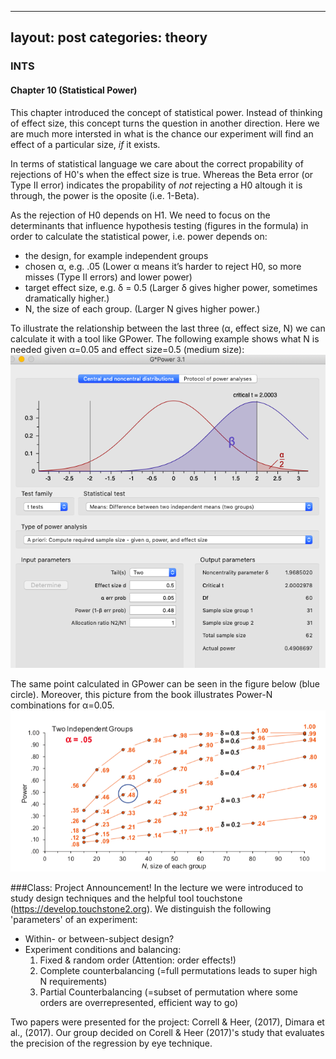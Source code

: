 
---
layout: post
categories: theory
---

### INTS
#### Chapter 10 (Statistical Power)
This chapter introduced the concept of statistical power. Instead of thinking of effect size, this concept turns the question in another direction. Here we are much more intersted in what is the chance our experiment will find an effect of a particular size, *if* it exists. 

In terms of statistical language we care about the correct propability of rejections of H0's when the effect size is true. Whereas the Beta error (or Type II error) indicates the propability of *not* rejecting a H0 altough it is through, the power is the oposite (i.e. 1-Beta).


As the rejection of H0 depends on H1. We need to focus on the determinants that influence hypothesis testing (figures in the formula) in order to calculate the statistical power, i.e. power depends on:

- the design, for example independent groups
- chosen α, e.g. .05 (Lower α means it’s harder to reject H0, so more misses (Type II errors) and lower power)
- target effect size, e.g. δ = 0.5 (Larger δ gives higher power, sometimes dramatically higher.)
- N, the size of each group. (Larger N gives higher power.)

To illustrate the relationship between the last three (α, effect size, N) we can calculate it with a tool like GPower. The following example shows what N is needed given α=0.05 and effect size=0.5 (medium size):
![image](https://github.com/a1exgo/ag4QHCI/blob/master/Gpower.png?raw=true)

The same point calculated in GPower can be seen in the figure below (blue circle). Moreover, this picture from the book illustrates Power-N combinations for α=0.05.
![image](https://github.com/a1exgo/ag4QHCI/blob/master/ITNS_statpower.png?raw=true)

###Class: Project Announcement!
In the lecture we were introduced to study design techniques and the helpful tool touchstone (https://develop.touchstone2.org). We distinguish the following 'parameters' of an experiment:
- Within- or between-subject design?
- Experiment conditions and balancing: 
  1. Fixed & random order (Attention: order effects!)
  2. Complete counterbalancing (=full permutations leads to super high N requirements)
  3. Partial Counterbalancing (=subset of permutation where some orders are overrepresented, efficient way to go)
  
Two papers were presented for the project: Correll & Heer, (2017), Dimara et al., (2017). Our group decided on Corell & Heer (2017)'s study that evaluates the precision of the regression by eye technique.
